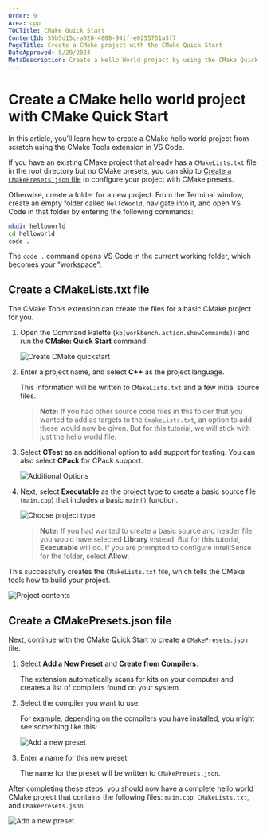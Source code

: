 ```yaml
---
Order: 9
Area: cpp
TOCTitle: CMake Quick Start
ContentId: 55b5d15c-a020-4808-941f-e0255751a5f7
PageTitle: Create a CMake project with the CMake Quick Start
DateApproved: 5/29/2024
MetaDescription: Create a Hello World project by using the CMake Quick Start in the CMake Tools Visual Studio Code extension
---
```

# Create a CMake hello world project with CMake Quick Start

In this article, you'll learn how to create a CMake hello world project from scratch using the CMake Tools extension in VS Code.

If you have an existing CMake project that already has a `CMakeLists.txt` file in the root directory but no CMake presets, you can skip to [Create a `CMakePresets.json` file](#Create-a-CMakePresets.json-file) to configure your project with CMake presets.

Otherwise, create a folder for a new project. From the Terminal window, create an empty folder called `HelloWorld`, navigate into it, and open VS Code in that folder by entering the following commands:

```bash
mkdir helloworld
cd helloworld
code .
```
The `code .` command opens VS Code in the current working folder, which becomes your "workspace".

## Create a CMakeLists.txt file

The CMake Tools extension can create the files for a basic CMake project for you. 

1. Open the Command Palette (`kb(workbench.action.showCommands)`) and run the **CMake: Quick Start** command:

    ![Create CMake quickstart](images/cpp/cmake-quickstart-command-palette.png)

1. Enter a project name, and select **C++** as the project language.

    This information will be written to `CMakeLists.txt` and a few initial source files.

    > **Note:** If you had other source code files in this folder that you wanted to add as targets to the `CmakeLists.txt`, an option to add these would now be given. But for this tutorial, we will stick with just the hello world file.

1. Select **CTest** as an additional option to add support for testing. You can also select **CPack** for CPack support.

    ![Additional Options](images/cpp/cmake-quickstart-options.png)

1. Next, select **Executable** as the project type to create a basic source file (`main.cpp`) that includes a basic `main()` function.

    ![Choose project type](images/cpp/cmake-choose-type.png)

    > **Note:** If you had wanted to create a basic source and header file, you would have selected **Library** instead. But for this tutorial, **Executable** will do. If you are prompted to configure IntelliSense for the folder, select **Allow**.

This successfully creates the `CMakeLists.txt` file, which tells the CMake tools how to build your project.

![Project contents](images/cpp/cmake-quickstart-cmakelists.png)

## Create a CMakePresets.json file

Next, continue with the CMake Quick Start to create a `CMakePresets.json` file.

1. Select **Add a New Preset** and **Create from Compilers**.

    The extension automatically scans for kits on your computer and creates a list of compilers found on your system.

1. Select the compiler you want to use.

    For example, depending on the compilers you have installed, you might see something like this:

    ![Add a new preset](images/cpp/cmake-quickstart-selectkit.png)

1. Enter a name for this new preset.

    The name for the preset will be written to `CMakePresets.json`.

After completing these steps, you should now have a complete hello world CMake project that contains the following files: `main.cpp`, `CMakeLists.txt`, and `CMakePresets.json`.

![Add a new preset](images/cpp/cmake-quickstart-projcontents.png)
